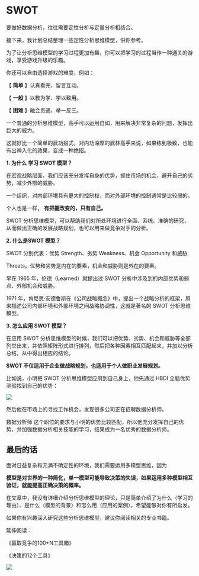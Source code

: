 # SWOT

要做好数据分析，往往需要定性分析与定量分析相结合。

接下来，我计划总结整理一些定性分析思维模型，供你参考。

为了让分析思维模型的学习过程更加有趣，你可以把学习的过程当作一种通关的游戏，享受游戏升级的乐趣。

你还可以自由选择游戏的难度，例如：

【 **简单** 】认真看完、留言互动。

【 **一般** 】以教为学、学以致用。

【 **困难** 】融会贯通、举一反三。

一个普通的分析思维模型，高手可以运用自如，用来解决非常复杂的问题，发挥出巨大的威力。

这就好比一个简单的武功招式，对内功深厚的武林高手来说，如果练到极致，也能有出神入化的效果，变成一种绝招。

**1. 为什么 学习 SWOT 模型？**

在宏观战略层面，我们应该充分发挥自身的优势，抓住市场的机会，避开自己的劣势，减少外部的威胁。

一个组织，对内部环境具有更大的控制权，而对外部环境的控制通常是比较弱的。

个人也是一样， **有把握改变的，只有自己。**

SWOT 分析思维模型，可以帮助我们对所处环境进行全面、系统、准确的研究，从而做出正确的发展战略规划，也可以用来做竞争对手的分析。

**2. 什么是SWOT 模型？**

SWOT 分别代表：优势 Strength、劣势 Weakness、机会 Opportunity 和威胁

Threats。优势和劣势是内在的要素，机会和威胁则是外在的要素。

早在 1965 年，伦德（Learned）就提出过 SWOT 分析中涉及到的内部优势和弱点、外部机会和威胁。

1971 年，肯尼思·安德鲁斯在《公司战略概念》中，提出一个战略分析的框架，用来描述公司内部环境和外部环境之间战略协调性，这就是著名的 SWOT 分析思维模型。

**3. 怎么应用 SWOT 模型？**

在应用 SWOT 分析思维模型的时候，我们可以把优势、劣势、机会和威胁等全部列举出来，并依照矩阵形式进行排列，然后把各种因素相互匹配起来，并加以分析总结，从中得出相应的结论。

**SWOT 不仅适用于企业做战略规划，也适用于个人做职业发展规划。**

比如说，小明把 SWOT 分析思维模型应用到自己身上，他先通过 HBDI 全脑优势测验找到自己的优势：

![](https://mmbiz.qpic.cn/mmbiz_png/giaycic3UNwo0liaKJeYYwCZdcnDGArhP103V9ziblUUle8wjnzDI6YTvDAF7g46pyM43LDPERDSAmIDeRICzvV6EQ/640?wx_fmt=png) 

然后他在市场上的寻找工作机会，发现很多公司正在招聘数据分析师。

数据分析师  这个职位的要求与小明的优势比较匹配，所以他充分发挥自己的优势，并加强数据分析相关技能的学习，结果成为一名优秀的数据分析师。

## **最后的话**

面对日益复杂和充满不确定性的环境，我们需要运用多模型思维，因为

**模型是对世界的一种简化，单一模型可能导致决策的失误，如果运用多种模型相互验证，就能提高正确决策的概率。**

在文章中，我没有详细介绍分析思维模型的理论，只是简单介绍了为什么（学习的理由）、是什么（模型的背景）和怎么用（应用的案例），希望能够对你有所启发。

如果你有兴趣深入研究这些分析思维模型，建议你阅读相关的专业书籍。

延伸阅读：

《赢取竞争的100+N工具箱》

《决策的12个工具》

![](https://visitor-badge.laobi.icu/badge?page_id=sjhfx.linji&left_text=PageViews&right_color=%2300589F)
